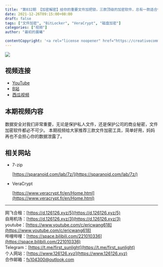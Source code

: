 ```yaml
---
title: "第032期 【加密解密】给你的重要文件加把锁，三款顶级的加密软件，总有一款适合你！| VeraCrypt BitLocker 文件、硬盘、U盘皆可加密"
date: 2021-12-26T09:15:00+08:00
draft: false
tags: ["文件加密", "BitLocker", "VeraCrypt", "磁盘加密"]
categories: ["视频"]
author: "最初的晨曦"

contentCopyright: '<a rel="license noopener" href="https://creativecommons.org/licenses/by-nc-sa/4.0/deed.zh" target="_blank">本文章采用 CC BY-NC-SA 4.0 许可协议</a>'
---
```


![](../../images/032/0.jpg)
	
## 视频连接
- [YouTube](https://www.youtube.com/watch?v=77ZlVrrRBqI)
- [B站](https://www.bilibili.com/video/BV1Db4y1v7Ne/)
- [西瓜视频](https://www.ixigua.com/7045668870828327432)

## 本期视频内容

数据安全对我们非常重要，无论是保护私人文件，还是保护公司的商业秘密，文件加密软件都必不可少。
本期视频给大家推荐三款文件加密工具，简单好用，妈妈再也不会担心你的数据泄露了。

## 相关网站

- 7-zip

	[https://sparanoid.com/lab/7z/](https://sparanoid.com/lab/7z/)

- VeraCrypt

	[https://www.veracrypt.fr/en/Home.html](https://www.veracrypt.fr/en/Home.html)

---

网飞合租：[https://d.126126.xyz/5](https://d.126126.xyz/5)  
自用机场：[https://d.126126.xyz/3](https://d.126126.xyz/3)  
youtube：[https://www.youtube.com/c/ericwang618](https://www.youtube.com/c/ericwang618)  
哔哩哔哩：[https://space.bilibili.com/221010336](https://space.bilibili.com/221010336)  
Telegram：[https://t.me/first_sunlight](https://t.me/first_sunlight)  
个人网站：[https://www.126126.xyz](https://www.126126.xyz)  
合作邮箱：fs104300@outlook.com